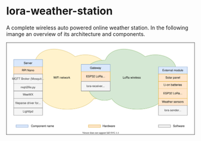 # lora-weather-station
A complete wireless auto powered online weather station. In the following imange an overview of its architecture and components.

![weather station architecture](https://raw.githubusercontent.com/pasgabriele/lora-weather-station/main/weather-station-architecture.svg?token=AR3C33X2UJ5RX6VUY2SXMXS7YUDRK)
 
